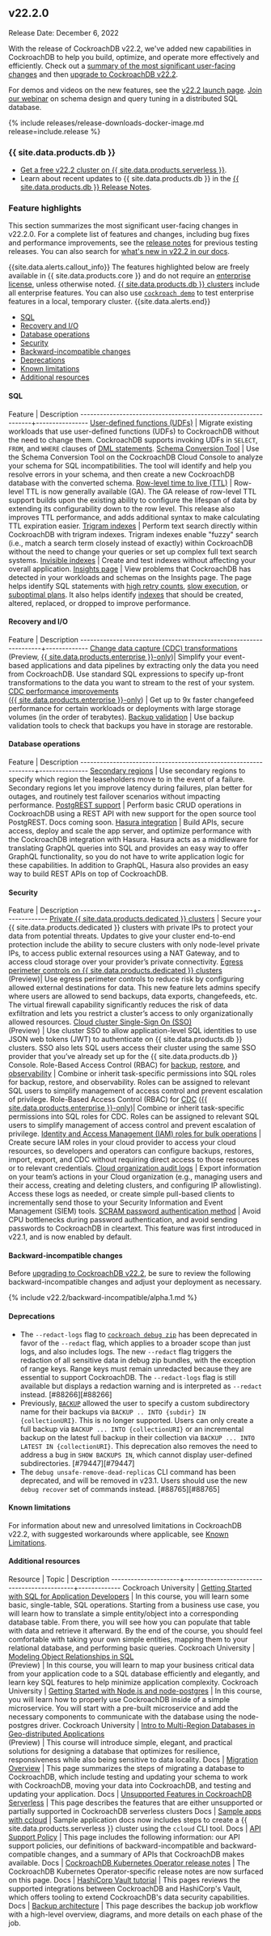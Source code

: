 ## v22.2.0

Release Date: December 6, 2022

With the release of CockroachDB v22.2, we've added new capabilities in CockroachDB to help you build, optimize, and operate more effectively and efficiently. Check out a [summary of the most significant user-facing changes](#v22-2-0-feature-highlights) and then [upgrade to CockroachDB v22.2](../v22.2/upgrade-cockroach-version.html).

For demos and videos on the new features, see the [v22.2 launch page](https://www.cockroachlabs.com/22-2-launch). [Join our webinar](http://cockroachlabs.com/webinars/maximize-queries-per-second-with-distributedsql) on schema design and query tuning in a distributed SQL database.

{% include releases/release-downloads-docker-image.md release=include.release %}

<h3 id="v22-2-0-{{ site.data.products.db | downcase | replace: " ", "-" }}">{{ site.data.products.db }}</h3>

- <a href="https://cockroachlabs.cloud/signup?referralId=docs_crdb_release_notes" rel="noopener" target="_blank">Get a free v22.2 cluster on {{ site.data.products.serverless }}</a>.
- Learn about recent updates to {{ site.data.products.db }} in the [{{ site.data.products.db }} Release Notes](cloud.html).

<h3 id="v22-2-0-feature-highlights">Feature highlights</h3>

This section summarizes the most significant user-facing changes in v22.2.0. For a complete list of features and changes, including bug fixes and performance improvements, see the [release notes](index.html#testing-releases) for previous testing releases. You can also search for [what's new in v22.2 in our docs](../search.html?query=new%20in%20v22.2).

{{site.data.alerts.callout_info}}
The features highlighted below are freely available in {{ site.data.products.core }} and do not require an [enterprise license](https://www.cockroachlabs.com/get-cockroachdb/enterprise/), unless otherwise noted. [{{ site.data.products.db }} clusters](https://cockroachlabs.cloud/) include all enterprise features. You can also use [`cockroach demo`](../v22.2/cockroach-demo.html) to test enterprise features in a local, temporary cluster.
{{site.data.alerts.end}}

- [SQL](#v22-2-0-sql)
- [Recovery and I/O](#v22-2-0-recovery-and-io)
- [Database operations](#v22-2-0-database-operations)
- [Security](#v22-2-0-security)
- [Backward-incompatible changes](#v22-2-0-backward-incompatible-changes)
- [Deprecations](#v22-2-0-deprecations)
- [Known limitations](#v22-2-0-known-limitations)
- [Additional resources](#v22-2-0-additional-resources)

<style>
    table td:first-child {
        min-width: 100px !important;
    }
    table td:nth-child(2) {
        min-width: 200px !important;
    }
</style>

<h4 id="v22-2-0-sql">SQL</h4>

 Feature                                                       | Description
---------------------------------------------------------------+----------------
[User-defined functions (UDFs)](../v22.2/user-defined-functions.html) | Migrate existing workloads that use user-defined functions (UDFs) to CockroachDB without the need to change them. CockroachDB supports invoking UDFs in `SELECT`, `FROM`, and `WHERE` clauses of [DML statements](../v22.2/sql-statements.html#data-manipulation-statements).
[Schema Conversion Tool](../cockroachcloud/migrations-page.html) | Use the Schema Conversion Tool on the CockroachDB Cloud Console to analyze your schema for SQL incompatibilities. The tool will identify and help you resolve errors in your schema, and then create a new CockroachDB database with the converted schema.
[Row-level time to live (TTL)](../v22.2/row-level-ttl.html)    | Row-level TTL is now generally available (GA). The GA release of row-level TTL support builds upon the existing ability to configure the lifespan of data by extending its configurability down to the row level. This release also improves TTL performance, and adds additional syntax to make calculating TTL expiration easier.
[Trigram indexes](../v22.2/trigram-indexes.html)               | Perform text search directly within CockroachDB with trigram indexes. Trigram indexes enable "fuzzy"  search (i.e., match a search term closely instead of exactly) within CockroachDB without the need to change your queries or set up complex full text search systems.
[Invisible indexes](../v22.2/alter-index.html#not-visible) | Create and test indexes without affecting your overall application.
[Insights page](../v22.2/ui-insights-page.html)                 | View problems that CockroachDB has detected in your workloads and schemas on the Insights page. The page helps identify SQL statements with [high retry counts](../v22.2/transactions.html#automatic-retries), [slow execution](../v22.2/query-behavior-troubleshooting.html#identify-slow-queries), or [suboptimal plans](../v22.2/cost-based-optimizer.html). It also helps identify [indexes](../v22.2/indexes.html) that should be created, altered, replaced, or dropped to improve performance.

<h4 id="v22-2-0-recovery-and-io">Recovery and I/O</h4>

 Feature                                                          | Description
------------------------------------------------------------------+-------------
[Change data capture (CDC) transformations](../v22.2/cdc-transformations.html) </br>(Preview, [{{ site.data.products.enterprise }}-only](../v22.2/enterprise-licensing.html))| Simplify your event-based applications and data pipelines by extracting only the data you need from CockroachDB. Use standard SQL expressions to specify up-front transformations to the data you want to stream to the rest of your system.
[CDC performance improvements](../v22.2/advanced-changefeed-configuration.html) </br>([{{ site.data.products.enterprise }}-only](../v22.2/enterprise-licensing.html)) | Get up to 9x faster changefeed performance for certain workloads or deployments with large storage volumes (in the order of terabytes).
[Backup validation](../v22.2/backup-validation.html) | Use backup validation tools to check that backups you have in storage are restorable.

<h4 id="v22-2-0-database-operations">Database operations</h4>

 Feature                                                        | Description
----------------------------------------------------------------+---------------
[Secondary regions](../v22.2/multiregion-overview.html#secondary-regions) | Use secondary regions to specify which region the leaseholders move to in the event of a failure. Secondary regions let you improve latency during failures, plan better for outages, and routinely test failover scenarios without impacting performance.
[PostgREST support](https://postgrest.org/en/stable/tutorials/tut0.html) | Perform basic CRUD operations in CockroachDB using a REST API with new support for the open source tool PostgREST. Docs coming soon.
[Hasura integration](../v22.2/hasura-getting-started.html)                                              | Build APIs, secure access, deploy and scale the app server, and optimize performance with the CockroachDB integration with Hasura. Hasura acts as a middleware for translating GraphQL queries into SQL and provides an easy way to offer GraphQL functionality, so you do not have to write application logic for these capabilities. In addition to GraphQL, Hasura also provides an easy way to build REST APIs on top of CockroachDB.

<h4 id="v22-2-0-security">Security</h4>

 Feature                                             | Description
-----------------------------------------------------+-------------
[Private {{ site.data.products.dedicated }} clusters](../cockroachcloud/private-clusters.html) | Secure your {{ site.data.products.dedicated }} clusters with private IPs to protect your data from potential threats. Updates to give your cluster end-to-end protection include the ability to secure clusters with only node-level private IPs, to access public external resources using a NAT Gateway, and to access cloud storage over your provider’s private connectivity.
[Egress perimeter controls on {{ site.data.products.dedicated }} clusters](../cockroachcloud/egress-perimeter-controls.html) </br>(Preview)| Use egress perimeter controls to reduce risk by configuring allowed external destinations for data. This new feature lets admins specify where users are allowed to send backups, data exports, changefeeds, etc. The virtual firewall capability significantly reduces the risk of data exfiltration and lets you restrict a cluster’s access to only organizationally allowed resources.
[Cloud cluster Single-Sign On (SSO)](../cockroachcloud/cloud-org-sso.html) </br>(Preview) | Use cluster SSO to allow application-level SQL identities to use JSON web tokens (JWT) to authenticate on {{ site.data.products.db }} clusters. SSO also lets SQL users access their cluster using the same SSO provider that you’ve already set up for the {{ site.data.products.db }} Console.
Role-Based Access Control (RBAC) for [backup](../v22.2/backup.html#required-privileges), [restore](../v22.2/restore.html#required-privileges), and [observability](../v22.2/ui-overview.html#role-based-security) | Combine or inherit task-specific permissions into SQL roles for backup, restore, and observability. Roles can be assigned to relevant SQL users to simplify management of access control and prevent escalation of privilege.
Role-Based Access Control (RBAC) for [CDC](../v22.2/create-changefeed.html#required-privileges) ([{{ site.data.products.enterprise }}-only](../v22.2/enterprise-licensing.html))| Combine or inherit task-specific permissions into SQL roles for CDC. Roles can be assigned to relevant SQL users to simplify management of access control and prevent escalation of privilege.
[Identity and Access Management (IAM) roles for bulk operations](../v22.2/cloud-storage-authentication.html) | Create secure IAM roles in your cloud provider to access your cloud resources, so developers and operators can configure backups, restores, import, export, and CDC without requiring direct access to those resources or to relevant credentials.
[Cloud organization audit logs](../cockroachcloud/cloud-org-audit-logs.html) | Export information on your team’s actions in your Cloud organization (e.g., managing users and their access, creating and deleting clusters, and configuring IP allowlisting). Access these logs as needed, or create simple pull-based clients to incrementally send those to your Security Information and Event Management (SIEM) tools.
[SCRAM password authentication method](../v22.2/security-reference/scram-authentication.html) | Avoid CPU bottlenecks during password authentication, and avoid sending passwords to CockroachDB in cleartext. This feature was first introduced in v22.1, and is now enabled by default.

<h4 id="v22-2-0-backward-incompatible-changes">Backward-incompatible changes</h4>

Before [upgrading to CockroachDB v22.2](../v22.2/upgrade-cockroach-version.html), be sure to review the following backward-incompatible changes and adjust your deployment as necessary.

{% include v22.2/backward-incompatible/alpha.1.md %}

<h4 id="v22-2-0-deprecations">Deprecations</h4>

- The `--redact-logs` flag to [`cockroach debug zip`](../v22.2/cockroach-debug-zip.html) has been deprecated in favor of the `--redact` flag, which applies to a broader scope than just logs, and also includes logs. The new `--redact` flag triggers the redaction of all sensitive data in debug zip bundles, with the exception of range keys. Range keys must remain unredacted because they are essential to support CockroachDB. The `--redact-logs` flag is still available but displays a redaction warning and is interpreted as `--redact` instead. [#88266][#88266]
- Previously, [`BACKUP`](../v22.2/backup.html) allowed the user to specify a custom subdirectory name for their backups via `BACKUP .. INTO {subdir} IN {collectionURI}`. This is no longer supported. Users can only create a full backup via `BACKUP ... INTO {collectionURI}` or an incremental backup on the latest full backup in their collection via `BACKUP ... INTO LATEST IN {collectionURI}`. This deprecation also removes the need to address a bug in `SHOW BACKUPS IN`, which cannot display user-defined subdirectories. [#79447][#79447]
- The `debug unsafe-remove-dead-replicas` CLI command has been deprecated, and will be removed in v23.1. Users should use the new `debug recover` set of commands instead. [#88765][#88765]

<h4 id="v22-2-0-known-limitations">Known limitations</h4>

For information about new and unresolved limitations in CockroachDB v22.2, with suggested workarounds where applicable, see [Known Limitations](../v22.2/known-limitations.html).

<h4 id="v22-2-0-additional-resources">Additional resources</h4>

Resource             | Topic                                      | Description
---------------------+--------------------------------------------+-------------
Cockroach University | [Getting Started with SQL for Application Developers](https://university.cockroachlabs.com/courses/course-v1:crl+getting-started-with-sql-for-app-devs+self-paced/about) | In this course, you will learn some basic, single-table, SQL operations. Starting from a business use case, you will learn how to translate a simple entity/object into a corresponding database table. From there, you will see how you can populate that table with data and retrieve it afterward. By the end of the course, you should feel comfortable with taking your own simple entities, mapping them to your relational database, and performing basic queries.
Cockroach University | [Modeling Object Relationships in SQL](https://university.cockroachlabs.com/courses/course-v1:crl+modeling-object-relationships-in-sql+preview/about) </br>(Preview) | In this course, you will learn to map your business critical data from your application code to a SQL database efficiently and elegantly, and learn key SQL features to help minimize application complexity.
Cockroach University | [Getting Started with Node.js and node-postgres](https://university.cockroachlabs.com/courses/course-v1:crl+getting-started-with-nodejs-node-postgres+self-paced/about) | In this course, you will learn how to properly use CockroachDB inside of a simple microservice. You will start with a pre-built microservice and add the necessary components to communicate with the database using the node-postgres driver.
Cockroach University | [Intro to Multi-Region Databases in Geo-distributed Applications](https://university.cockroachlabs.com/courses/course-v1:crl+intro-to-multi-region+v1/about) </br>(Preview) | This course will introduce simple, elegant, and practical solutions for designing a database that optimizes for resilience, responsiveness while also being sensitive to data locality.
Docs                 | [Migration Overview](../v22.2/migration-overview.html) | This page summarizes the steps of migrating a database to CockroachDB, which include testing and updating your schema to work with CockroachDB, moving your data into CockroachDB, and testing and updating your application.
Docs                 | [Unsupported Features in CockroachDB Serverless](../cockroachcloud/serverless-unsupported-features.html) |  This page describes the features that are either unsupported or partially supported in CockroachDB serverless clusters
Docs                 | [Sample apps with ccloud](../v22.2/build-a-nodejs-app-with-cockroachdb.html?filters=ccloud) | Sample application docs now includes steps to create a {{ site.data.products.serverless }} cluster using the `ccloud` CLI tool.
Docs                 | [API Support Policy](../v22.2/api-support-policy.html) | This page includes the following information: our API support policies, our definitions of backward-incompatible and backward-compatible changes, and a summary of APIs that CockroachDB makes available.
Docs                 | [CockroachDB Kubernetes Operator release notes](../releases/kubernetes-operator.html) | The CockroachDB Kubernetes Operator-specific release notes are now surfaced on this page.
Docs                 | [HashiCorp Vault tutorial](../v22.2/vault-db-secrets-tutorial.html) | This pages reviews the supported integrations between CockroachDB and HashiCorp's Vault, which offers tooling to extend CockroachDB's data security capabilities.
Docs                 | [Backup architecture](../v22.2/backup-architecture.html) | This page describes the backup job workflow with a high-level overview, diagrams, and more details on each phase of the job.
